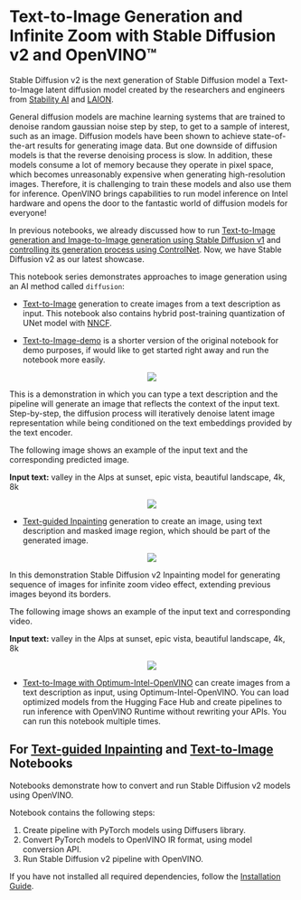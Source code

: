 # Text-to-Image Generation and Infinite Zoom with Stable Diffusion v2 and OpenVINO™


Stable Diffusion v2 is the next generation of Stable Diffusion model a Text-to-Image latent diffusion model created by the researchers and engineers from [Stability AI](https://stability.ai/) and [LAION](https://laion.ai/). 

General diffusion models are machine learning systems that are trained to denoise random gaussian noise step by step, to get to a sample of interest, such as an image.
Diffusion models have been shown to achieve state-of-the-art results for generating image data. But one downside of diffusion models is that the reverse denoising process is slow. In addition, these models consume a lot of memory because they operate in pixel space, which becomes unreasonably expensive when generating high-resolution images. Therefore, it is challenging to train these models and also use them for inference. OpenVINO brings capabilities to run model inference on Intel hardware and opens the door to the fantastic world of diffusion models for everyone!

In previous notebooks, we already discussed how to run [Text-to-Image generation and Image-to-Image generation using Stable Diffusion v1](../stable-diffusion-text-to-image/stable-diffusion-text-to-image.ipynb) and [controlling its generation process using ControlNet](../235-controlnet-stable-diffusion/235-controlnet-stable-diffusion.ipynb). Now, we have Stable Diffusion v2 as our latest showcase.

This notebook series demonstrates approaches to image generation using an AI method called `diffusion`:

* [Text-to-Image](./236-stable-diffusion-v2-text-to-image.ipynb) generation to create images from a text description as input. This notebook also contains hybrid post-training quantization of UNet model with [NNCF](https://github.com/openvinotoolkit/nncf/).

* [Text-to-Image-demo](./236-stable-diffusion-v2-text-to-image-demo.ipynb) is a shorter version of the original notebook for demo purposes, if would like to get started right away and run the notebook more easily.

<p align="center">
    <img src="https://github.com/openvinotoolkit/openvino_notebooks/assets/22090501/ec454103-0d28-48e3-a18e-b55da3fab381" />
</p>

This is a demonstration in which you can type a text description and the pipeline will generate an image that reflects the context of the input text.
Step-by-step, the diffusion process will iteratively denoise latent image representation while being conditioned on the text embeddings provided by the text encoder.

The following image shows an example of the input text and the corresponding predicted image.

**Input text:** valley in the Alps at sunset, epic vista, beautiful landscape, 4k, 8k

<p align="center">
    <img src="https://user-images.githubusercontent.com/1720147/229231281-065641fd-53ea-4940-8c52-b1eebfbaa7fa.png"/>
</p>

* [Text-guided Inpainting](./236-stable-diffusion-v2-infinite-zoom.ipynb) generation to create an image, using text description and masked image region, which should be part of the generated image.

<p align="center">
    <img src="https://github.com/openvinotoolkit/openvino_notebooks/assets/22090501/9ac6de45-186f-4a3c-aa20-825825a337eb" />
</p>

In this demonstration Stable Diffusion v2 Inpainting model for generating sequence of images for infinite zoom video effect, extending previous images beyond its borders.

The following image shows an example of the input text and corresponding video.

**Input text:** valley in the Alps at sunset, epic vista, beautiful landscape, 4k, 8k

<p align="center">
    <img src="https://user-images.githubusercontent.com/1720147/229233760-79c9425e-5691-4114-ad13-7e33f9327b52.gif"/>
</p>

* [Text-to-Image with Optimum-Intel-OpenVINO](./236-stable-diffusion-v2-optimum-demo.ipynb) can create images from a text description as input, using Optimum-Intel-OpenVINO. You can load optimized models from the Hugging Face Hub and create pipelines to run inference with OpenVINO Runtime without rewriting your APIs. You can run this notebook multiple times.


## For [Text-guided Inpainting](./236-stable-diffusion-v2-infinite-zoom.ipynb) and [Text-to-Image](./236-stable-diffusion-v2-text-to-image.ipynb) Notebooks

Notebooks demonstrate how to convert and run Stable Diffusion v2 models using OpenVINO.

Notebook contains the following steps:
1. Create pipeline with PyTorch models using Diffusers library.
2. Convert PyTorch models to OpenVINO IR format, using model conversion API.
3. Run Stable Diffusion v2 pipeline with OpenVINO.

If you have not installed all required dependencies, follow the [Installation Guide](../../README.md).
